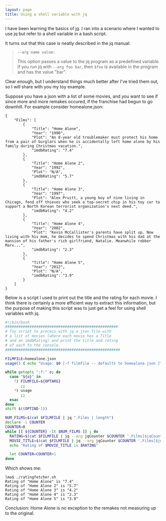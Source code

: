 ```yaml
---
layout: page
title: Using a shell variable with jq
---
```


I have been learning the basics of [jq](http://stedolan.github.io/jq/). I ran into a scenario 
where I wanted to use jq but refer to a shell variable in a bash script. 

It turns out that this case is neatly described in the jq manual:

>`--arg name value:`
>
>This option passes a value to the jq program as a predefined variable. If you run jq with `--arg foo bar`, then `$foo` is available in the program and has the value "bar".

Clear enough, but I understand things much better after I've tried them out, so I will share with you my toy example. 

Suppose you have a json with a list of some movies, and you want to see if since more and more remakes
occured, if the franchise had begun to go downhill. For example consider homealone.json:

```
{
    "Films": [
        {
            "Title": "Home Alone",
            "Year": "1990",
            "Plot": "An 8-year old troublemaker must protect his home from a pair of burglars when he is accidentally left home alone by his family during Christmas vacation.",
            "imdbRating": "7.4"
        },
        {
            "Title": "Home Alone 2",
            "Year": "1992",
            "Plot": "N/A",
            "imdbRating": "5.7"
        },
        {
            "Title": "Home Alone 3",
            "Year": "1997",
            "Plot": "Alex Pruitt, a young boy of nine living in Chicago, fend off thieves who seek a top-secret chip in his toy car to support a North Korean terrorist organization's next deed.",
            "imdbRating": "4.2"
        },
        {
            "Title": "Home Alone 4",
            "Year": "2002",
            "Plot": "Kevin McCallister's parents have split up. Now living with his mom, he decides to spend Christmas with his dad at the mansion of his father's rich girlfriend, Natalie. Meanwhile robber Marv...",
            "imdbRating": "2.3"
        },
        {
            "Title": "Home Alone 5",
            "Year": "2012",
            "Plot": "N/A",
            "imdbRating": "3.9"
        }
    ]
}
```

Below is a script I used to print out the title and the rating for each movie. I think there is certainly a more efficient way to extract this information, but the purpose of making this script was to just get a feel for using shell variables with jq. 

```bash
#!/bin/bash
###################################################
# Toy script to process with jq a json file with 
# a list of movies (where each movie has a Title 
# and an imdbRating) and print the title and rating 
# of each to the console.
####################################################

FILMFILE=homealone.json
usage() { echo "Usage: $0 [-f filmfile -- defaults to homealone.json ]" 1>&2; exit 1; }

while getopts ":f:" o; do
  case "${o}" in
    f) FILMFILE=${OPTARG}
       ;;
    *) usage 
       ;;   
  esac
done
shift $((OPTIND-1))

NUM_FILMS=$(cat $FILMFILE | jq ".Films | length")
declare -i COUNTER
COUNTER=0
while [[ ${COUNTER} -lt $NUM_FILMS ]] ; do
  RATING=$(cat $FILMFILE | jq --arg jqCounter $COUNTER '.Films[$jqCounter|tonumber].imdbRating') 
  MOVIE_TITLE=$(cat $FILMFILE | jq --arg jqCounter $COUNTER '.Films[$jqCounter|tonumber].Title') 
  echo "Rating of $MOVIE_TITLE is $RATING"

  let COUNTER=COUNTER+1 
done
```

Which shows me:

```
lma$ ./ratingfetcher.sh 
Rating of "Home Alone" is "7.4"
Rating of "Home Alone 2" is "5.7"
Rating of "Home Alone 3" is "4.2"
Rating of "Home Alone 4" is "2.3"
Rating of "Home Alone 5" is "3.9"
```

Conclusion: Home Alone is no exception to the remakes not measuring up to the original. 